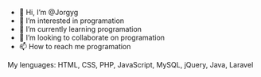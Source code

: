 - 👋 Hi, I’m @Jorgyg
- 👀 I’m interested in programation
- 🌱 I’m currently learning programation
- 💞️ I’m looking to collaborate on programation
- 📫 How to reach me programation

<!---
Jorgyg/Jorgyg is a ✨ special ✨ repository because its `README.md` (this file) appears on your GitHub profile.
You can click the Preview link to take a look at your changes.
--->

My lenguages: HTML, CSS, PHP, JavaScript, MySQL, jQuery, Java, Laravel 
